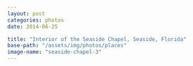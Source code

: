 ```yaml
---
layout: post
categories: photos
date: 2014-06-25

title: "Interior of the Seaside Chapel, Seaside, Florida"
base-path: "/assets/img/photos/places"
image-name: "seaside-chapel-3"
---
```

